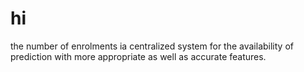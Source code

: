 # hi
the number of enrolments ia centralized system for the availability of prediction with more appropriate as well as accurate features. 
